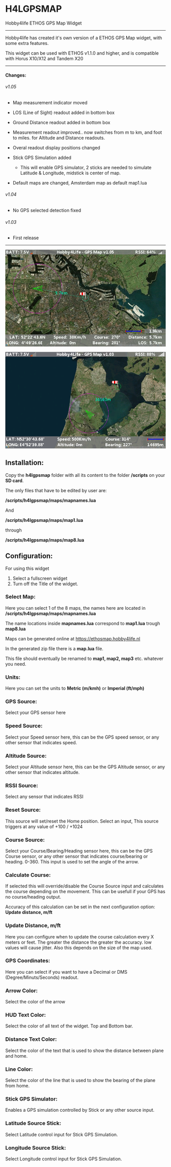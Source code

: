 # H4LGPSMAP
 Hobby4life ETHOS GPS Map Widget

------

Hobby4life has created it's own version of a ETHOS GPS Map widget, with some extra features.

This widget can be used with ETHOS v1.1.0 and higher, and is compatible with Horus X10/X12 and Tandem X20

------

#### Changes:

###### v1.05

- Map measurement indicator moved
- LOS (Line of Sight) readout added in bottom box
- Ground Distance readout added in bottom box
- Measurement readout improved.. now switches from m to km, and foot to miles. for Altitude and Distance readouts.
- Overal readout display positions changed
- Stick GPS Simulation added
  - This will enable GPS simulator, 2 sticks are needed to simulate Latitude & Longitude, midstick is center of map.

- Default maps are changed, Amsterdam map as default map1.lua

###### v1.04

- No GPS selected detection fixed

###### v1.03

- First release

------



![](h4lgpsmap.png)

![h4lgpsmap01](h4lgpsmap01.png)





## Installation:

Copy the **h4lgpsmap** folder with all its content to the folder **/scripts** on your **SD card**.

The only files that have to be edited by user are:

**/scripts/h4lgpsmap/maps/mapnames.lua**

And

**/scripts/h4lgpsmap/maps/map1.lua**

through

**/scripts/h4lgpsmap/maps/map8.lua**



## Configuration:

For using this widget

1. Select a fullscreen widget
2. Turn off the Title of the widget.

### Select Map:

Here you can select 1 of the 8 maps, the names here are located in **/scripts/h4lgpsmap/maps/mapnames.lua**

The name locations inside **mapnames.lua** correspond to **map1.lua** trough **map8.lua**

Maps can be generated online at https://ethosmap.hobby4life.nl

In the generated zip file there is a **map.lua** file.

This file should eventually be renamed to **map1, map2, map3** etc. whatever you need.

### Units:

Here you can set the units to **Metric (m/kmh)** or **Imperial (ft/mph)**



### GPS Source:

Select your GPS sensor here

### Speed Source:

Select your Speed sensor here, this can be the GPS speed sensor, or any other sensor that indicates speed.

### Altitude Source:

Select your Altitude sensor here, this can be the GPS Altitude sensor, or any other sensor that indicates altitude.

### RSSI Source:

Select any sensor that indicates RSSI

### Reset Source:

This source will set/reset the Home position.
Select an input, This source triggers at any value of +100 / +1024

### Course Source:

Select your Course/Bearing/Heading sensor here, this can be the GPS Course sensor, or any other sensor that indicates course/bearing or heading. 0-360.
This input is used to set the angle of the arrow.

### Calculate Course:

If selected this will override/disable the Course Source input and calculates the course depending on the movement.
This can be usefull if your GPS has no course/heading output.

Accuracy of this calculation can be set in the next configuration option: **Update distance, m/ft**

### Update Distance, m/ft

Here you can configure when to update the course calculation every X meters or feet.
The greater the distance the greater the accuracy. low values will cause jitter.
Also this depends on the size of the map used.

### GPS Coordinates:

Here you can select if you want to have a Decimal or DMS (Degree/Minuts/Seconds) readout.

### Arrow Color:

Select the color of the arrow

### HUD Text Color:

Select the color of all text of the widget. Top and Bottom bar.

### Distance Text Color:

Select the color of the text that is used to show the distance between plane and home.

### Line Color:

Select the color of the line that is used to show the bearing of the plane from home.

### Stick GPS Simulator:

Enables a GPS simulation controlled by Stick or any other source input.

### Latitude Source Stick:

Select Latitude control input for Stick GPS Simulation.

### Longitude Source Stick:

Select Longitude control input for Stick GPS Simulation.
